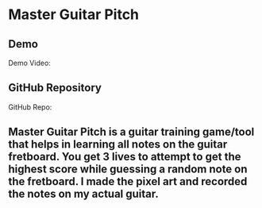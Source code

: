 # Master Guitar Pitch

## Demo
Demo Video: [<URL>](https://youtu.be/qKoPy1OEEXo)

## GitHub Repository
GitHub Repo: [<URL>](https://github.com/sympathy15/pfda-final-project-master-guitar-pitch)

## Master Guitar Pitch is a guitar training game/tool that helps in learning all notes on the guitar fretboard. You get 3 lives to attempt to get the highest score while guessing a random note on the fretboard. I made the pixel art and recorded the notes on my actual guitar. 